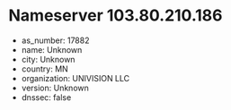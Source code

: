 # Nameserver 103.80.210.186

* as_number: 17882
* name: Unknown
* city: Unknown
* country: MN
* organization: UNIVISION LLC
* version: Unknown
* dnssec: false
